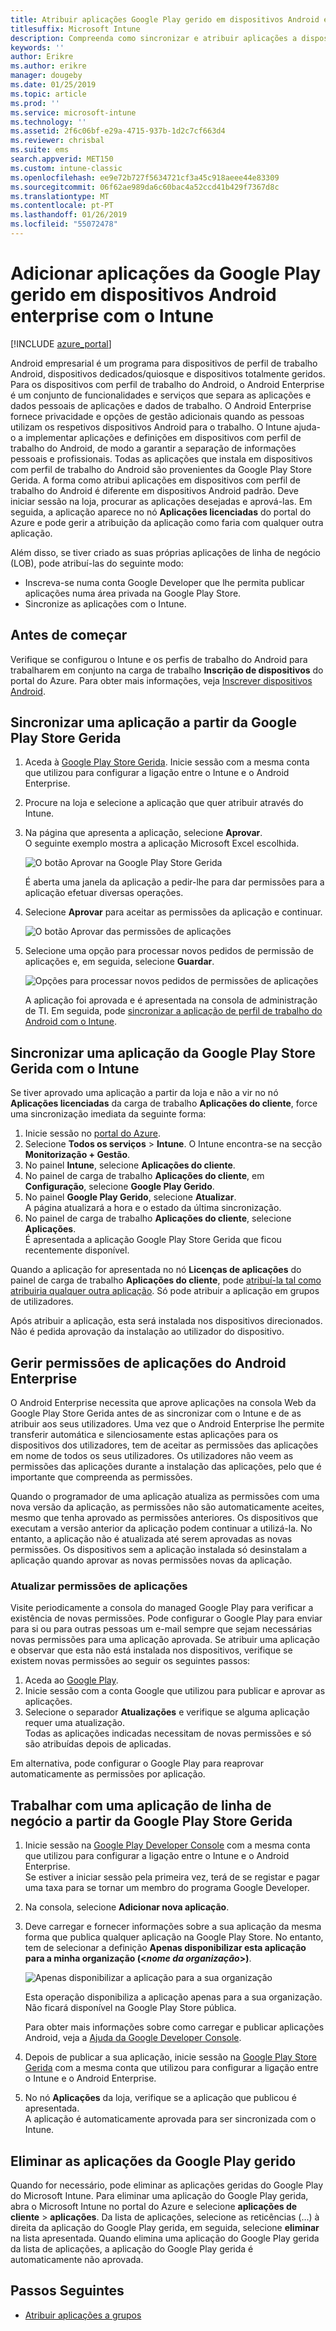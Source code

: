 ```yaml
---
title: Atribuir aplicações Google Play gerido em dispositivos Android enterprise
titlesuffix: Microsoft Intune
description: Compreenda como sincronizar e atribuir aplicações a dispositivos empresariais Android a partir da loja Google Play gerido.
keywords: ''
author: Erikre
ms.author: erikre
manager: dougeby
ms.date: 01/25/2019
ms.topic: article
ms.prod: ''
ms.service: microsoft-intune
ms.technology: ''
ms.assetid: 2f6c06bf-e29a-4715-937b-1d2c7cf663d4
ms.reviewer: chrisbal
ms.suite: ems
search.appverid: MET150
ms.custom: intune-classic
ms.openlocfilehash: ee9e72b727f5634721cf3a45c918aeee44e83309
ms.sourcegitcommit: 06f62ae989da6c60bac4a52ccd41b429f7367d8c
ms.translationtype: MT
ms.contentlocale: pt-PT
ms.lasthandoff: 01/26/2019
ms.locfileid: "55072478"
---
```

# <a name="add-managed-google-play-apps-to-android-enterprise-devices-with-intune"></a>Adicionar aplicações da Google Play gerido em dispositivos Android enterprise com o Intune

[!INCLUDE [azure_portal](./includes/azure_portal.md)]

Android empresarial é um programa para dispositivos de perfil de trabalho Android, dispositivos dedicados/quiosque e dispositivos totalmente geridos. Para os dispositivos com perfil de trabalho do Android, o Android Enterprise é um conjunto de funcionalidades e serviços que separa as aplicações e dados pessoais de aplicações e dados de trabalho. O Android Enterprise fornece privacidade e opções de gestão adicionais quando as pessoas utilizam os respetivos dispositivos Android para o trabalho. O Intune ajuda-o a implementar aplicações e definições em dispositivos com perfil de trabalho do Android, de modo a garantir a separação de informações pessoais e profissionais. Todas as aplicações que instala em dispositivos com perfil de trabalho do Android são provenientes da Google Play Store Gerida. A forma como atribui aplicações em dispositivos com perfil de trabalho do Android é diferente em dispositivos Android padrão. Deve iniciar sessão na loja, procurar as aplicações desejadas e aprová-las. Em seguida, a aplicação aparece no nó **Aplicações licenciadas** do portal do Azure e pode gerir a atribuição da aplicação como faria com qualquer outra aplicação.

Além disso, se tiver criado as suas próprias aplicações de linha de negócio (LOB), pode atribuí-las do seguinte modo:
- Inscreva-se numa conta Google Developer que lhe permita publicar aplicações numa área privada na Google Play Store.
- Sincronize as aplicações com o Intune.

## <a name="before-you-start"></a>Antes de começar

Verifique se configurou o Intune e os perfis de trabalho do Android para trabalharem em conjunto na carga de trabalho **Inscrição de dispositivos** do portal do Azure. Para obter mais informações, veja [Inscrever dispositivos Android](android-work-profile-enroll.md).

## <a name="synchronize-an-app-from-the-managed-google-play-store"></a>Sincronizar uma aplicação a partir da Google Play Store Gerida

1. Aceda à [Google Play Store Gerida](https://play.google.com/work). Inicie sessão com a mesma conta que utilizou para configurar a ligação entre o Intune e o Android Enterprise.
2. Procure na loja e selecione a aplicação que quer atribuir através do Intune.
3. Na página que apresenta a aplicação, selecione **Aprovar**.  
    O seguinte exemplo mostra a aplicação Microsoft Excel escolhida.

    ![O botão Aprovar na Google Play Store Gerida](media/approve.png)
    
   É aberta uma janela da aplicação a pedir-lhe para dar permissões para a aplicação efetuar diversas operações. 

4. Selecione **Aprovar** para aceitar as permissões da aplicação e continuar.

    ![O botão Aprovar das permissões de aplicações](media/approve-app-permissions.png)

5. Selecione uma opção para processar novos pedidos de permissão de aplicações e, em seguida, selecione **Guardar**.

    ![Opções para processar novos pedidos de permissões de aplicações](media/approve-app-settings.png)

    A aplicação foi aprovada e é apresentada na consola de administração de TI. Em seguida, pode [sincronizar a aplicação de perfil de trabalho do Android com o Intune](apps-add-android-for-work.md#sync-a-managed-google-play-app-with-intune). 

## <a name="sync-a-managed-google-play-app-with-intune"></a>Sincronizar uma aplicação da Google Play Store Gerida com o Intune

Se tiver aprovado uma aplicação a partir da loja e não a vir no nó **Aplicações licenciadas** da carga de trabalho **Aplicações do cliente**, force uma sincronização imediata da seguinte forma:

1. Inicie sessão no [portal do Azure](https://portal.azure.com).
2. Selecione **Todos os serviços** > **Intune**. O Intune encontra-se na secção **Monitorização + Gestão**.
3. No painel **Intune**, selecione **Aplicações do cliente**.
4. No painel de carga de trabalho **Aplicações do cliente**, em **Configuração**, selecione **Google Play Gerido**.
5. No painel **Google Play Gerido**, selecione **Atualizar**.  
    A página atualizará a hora e o estado da última sincronização.
6. No painel de carga de trabalho **Aplicações do cliente**, selecione **Aplicações**.  
    É apresentada a aplicação Google Play Store Gerida que ficou recentemente disponível.

Quando a aplicação for apresentada no nó **Licenças de aplicações** do painel de carga de trabalho **Aplicações do cliente**, pode [atribuí-la tal como atribuiria qualquer outra aplicação](/intune-azure/manage-apps/deploy-apps). Só pode atribuir a aplicação em grupos de utilizadores.

Após atribuir a aplicação, esta será instalada nos dispositivos direcionados. Não é pedida aprovação da instalação ao utilizador do dispositivo.

## <a name="manage-android-enterprise-app-permissions"></a>Gerir permissões de aplicações do Android Enterprise
O Android Enterprise necessita que aprove aplicações na consola Web da Google Play Store Gerida antes de as sincronizar com o Intune e de as atribuir aos seus utilizadores. Uma vez que o Android Enterprise lhe permite transferir automática e silenciosamente estas aplicações para os dispositivos dos utilizadores, tem de aceitar as permissões das aplicações em nome de todos os seus utilizadores. Os utilizadores não veem as permissões das aplicações durante a instalação das aplicações, pelo que é importante que compreenda as permissões.

Quando o programador de uma aplicação atualiza as permissões com uma nova versão da aplicação, as permissões não são automaticamente aceites, mesmo que tenha aprovado as permissões anteriores. Os dispositivos que executam a versão anterior da aplicação podem continuar a utilizá-la. No entanto, a aplicação não é atualizada até serem aprovadas as novas permissões. Os dispositivos sem a aplicação instalada só desinstalam a aplicação quando aprovar as novas permissões novas da aplicação.

### <a name="update-app-permissions"></a>Atualizar permissões de aplicações

Visite periodicamente a consola do managed Google Play para verificar a existência de novas permissões. Pode configurar o Google Play para enviar para si ou para outras pessoas um e-mail sempre que sejam necessárias novas permissões para uma aplicação aprovada. Se atribuir uma aplicação e observar que esta não está instalada nos dispositivos, verifique se existem novas permissões ao seguir os seguintes passos:

1. Aceda ao [Google Play](https://play.google.com/work).
2. Inicie sessão com a conta Google que utilizou para publicar e aprovar as aplicações.
3. Selecione o separador **Atualizações** e verifique se alguma aplicação requer uma atualização.  
    Todas as aplicações indicadas necessitam de novas permissões e só são atribuídas depois de aplicadas.

Em alternativa, pode configurar o Google Play para reaprovar automaticamente as permissões por aplicação. 

## <a name="working-with-a-line-of-business-app-from-the-managed-google-play-store"></a>Trabalhar com uma aplicação de linha de negócio a partir da Google Play Store Gerida

1. Inicie sessão na [Google Play Developer Console](https://play.google.com/apps/publish) com a mesma conta que utilizou para configurar a ligação entre o Intune e o Android Enterprise.  
    Se estiver a iniciar sessão pela primeira vez, terá de se registar e pagar uma taxa para se tornar um membro do programa Google Developer.
2. Na consola, selecione **Adicionar nova aplicação**.
3. Deve carregar e fornecer informações sobre a sua aplicação da mesma forma que publica qualquer aplicação na Google Play Store. No entanto, tem de selecionar a definição **Apenas disponibilizar esta aplicação para a minha organização (<*nome da organização*>)**.

    ![Apenas disponibilizar a aplicação para a sua organização](media/restrict.png)

    Esta operação disponibiliza a aplicação apenas para a sua organização. Não ficará disponível na Google Play Store pública.

    Para obter mais informações sobre como carregar e publicar aplicações Android, veja a [Ajuda da Google Developer Console](https://support.google.com/googleplay/android-developer/answer/113469).
4. Depois de publicar a sua aplicação, inicie sessão na [Google Play Store Gerida](https://play.google.com/work) com a mesma conta que utilizou para configurar a ligação entre o Intune e o Android Enterprise.
5. No nó **Aplicações** da loja, verifique se a aplicação que publicou é apresentada.  
    A aplicação é automaticamente aprovada para ser sincronizada com o Intune.

## <a name="delete-managed-google-play-apps"></a>Eliminar as aplicações da Google Play gerido 
Quando for necessário, pode eliminar as aplicações geridas do Google Play do Microsoft Intune. Para eliminar uma aplicação do Google Play gerida, abra o Microsoft Intune no portal do Azure e selecione **aplicações de cliente** > **aplicações**. Da lista de aplicações, selecione as reticências (...) à direita da aplicação do Google Play gerida, em seguida, selecione **eliminar** na lista apresentada. Quando elimina uma aplicação do Google Play gerida da lista de aplicações, a aplicação do Google Play gerida é automaticamente não aprovada.

## <a name="next-steps"></a>Passos Seguintes

- [Atribuir aplicações a grupos](apps-deploy.md) 

